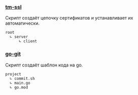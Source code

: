 ### [tm-ssl](https://github.com/fruworg/tm-ssl)
Скрипт создаёт цепочку сертификатов и устанавливает их автоматически.
```
root
  ∟ server
      ∟ client
```
### [go-git](https://github.com/fruworg/go-git/)
Скрипт создаёт шаблон кода на go.
```
project
  ∟ commit.sh
  ∟ main.go
  ∟ go.mod
```
